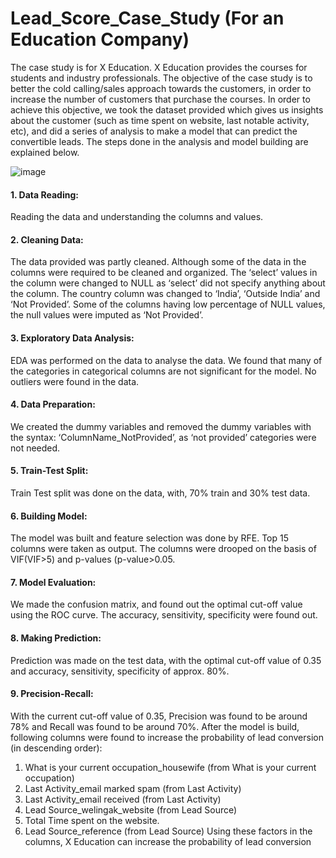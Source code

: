# Lead_Score_Case_Study (For an Education Company)

The case study is for X Education. X Education provides the courses for students 
and industry professionals. The objective of the case study is to better the cold 
calling/sales approach towards the customers, in order to increase the number of 
customers that purchase the courses.
In order to achieve this objective, we took the dataset provided which gives us 
insights about the customer (such as time spent on website, last notable activity, 
etc), and did a series of analysis to make a model that can predict the convertible
leads. The steps done in the analysis and model building are explained below.

![image](https://user-images.githubusercontent.com/81476425/138598878-f63f9900-4bbf-4f71-86ba-0498827cc575.png)

#### 1. Data Reading: 
Reading the data and understanding the columns and values.
#### 2. Cleaning Data: 
The data provided was partly cleaned. Although some of the 
data in the columns were required to be cleaned and organized. The ‘select’
values in the column were changed to NULL as ‘select’ did not specify 
anything about the column. The country column was changed to ‘India’, 
‘Outside India’ and ‘Not Provided’. Some of the columns having low 
percentage of NULL values, the null values were imputed as ‘Not Provided’.
#### 3. Exploratory Data Analysis: 
EDA was performed on the data to analyse the 
data. We found that many of the categories in categorical columns are not 
significant for the model. No outliers were found in the data.
#### 4. Data Preparation: 
We created the dummy variables and removed the dummy 
variables with the syntax: ‘ColumnName_NotProvided’, as ‘not provided’
categories were not needed.
#### 5. Train-Test Split: 
Train Test split was done on the data, with, 70% train and 
30% test data.
#### 6. Building Model: 
The model was built and feature selection was done by 
RFE. Top 15 columns were taken as output. The columns were drooped on 
the basis of VIF(VIF>5) and p-values (p-value>0.05.
#### 7. Model Evaluation: 
We made the confusion matrix, and found out the optimal 
cut-off value using the ROC curve. The accuracy, sensitivity, specificity were 
found out.
#### 8. Making Prediction: 
Prediction was made on the test data, with the optimal 
cut-off value of 0.35 and accuracy, sensitivity, specificity of approx. 80%.
#### 9. Precision-Recall: 
With the current cut-off value of 0.35, Precision was found 
to be around 78% and Recall was found to be around 70%.
After the model is build, following columns were found to increase the probability of 
lead conversion (in descending order):
1. What is your current occupation_housewife (from What is your current 
occupation)
2. Last Activity_email marked spam (from Last Activity)
3. Last Activity_email received (from Last Activity)
4. Lead Source_welingak_website (from Lead Source)
5. Total Time spent on the website.
6. Lead Source_reference (from Lead Source)
Using these factors in the columns, X Education can increase the probability of lead 
conversion
